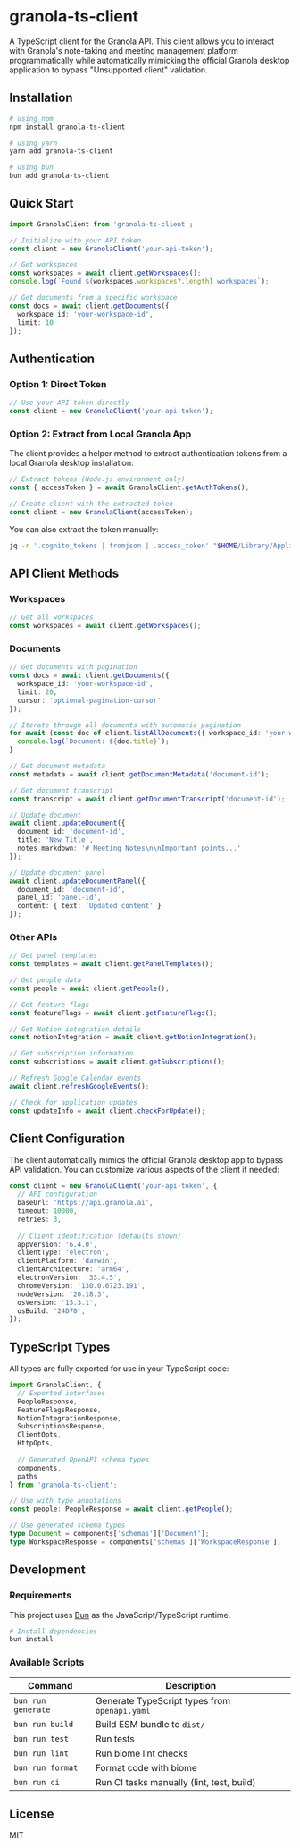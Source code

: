 # granola-ts-client

A TypeScript client for the Granola API. This client allows you to interact with Granola's note-taking and meeting management platform programmatically while automatically mimicking the official Granola desktop application to bypass "Unsupported client" validation.

## Installation

```bash
# using npm
npm install granola-ts-client

# using yarn
yarn add granola-ts-client

# using bun
bun add granola-ts-client
```

## Quick Start

```ts
import GranolaClient from 'granola-ts-client';

// Initialize with your API token
const client = new GranolaClient('your-api-token');

// Get workspaces
const workspaces = await client.getWorkspaces();
console.log(`Found ${workspaces.workspaces?.length} workspaces`);

// Get documents from a specific workspace
const docs = await client.getDocuments({ 
  workspace_id: 'your-workspace-id', 
  limit: 10 
});
```

## Authentication

### Option 1: Direct Token

```ts
// Use your API token directly
const client = new GranolaClient('your-api-token');
```

### Option 2: Extract from Local Granola App

The client provides a helper method to extract authentication tokens from a local Granola desktop installation:

```ts
// Extract tokens (Node.js environment only)
const { accessToken } = await GranolaClient.getAuthTokens();

// Create client with the extracted token
const client = new GranolaClient(accessToken);
```

You can also extract the token manually:

```bash
jq -r '.cognito_tokens | fromjson | .access_token' "$HOME/Library/Application Support/Granola/supabase.json"
```

## API Client Methods

### Workspaces

```ts
// Get all workspaces
const workspaces = await client.getWorkspaces();
```

### Documents

```ts
// Get documents with pagination
const docs = await client.getDocuments({ 
  workspace_id: 'your-workspace-id',
  limit: 20,
  cursor: 'optional-pagination-cursor'
});

// Iterate through all documents with automatic pagination
for await (const doc of client.listAllDocuments({ workspace_id: 'your-workspace-id' })) {
  console.log(`Document: ${doc.title}`);
}

// Get document metadata
const metadata = await client.getDocumentMetadata('document-id');

// Get document transcript
const transcript = await client.getDocumentTranscript('document-id');

// Update document
await client.updateDocument({
  document_id: 'document-id',
  title: 'New Title',
  notes_markdown: '# Meeting Notes\n\nImportant points...'
});

// Update document panel
await client.updateDocumentPanel({
  document_id: 'document-id',
  panel_id: 'panel-id',
  content: { text: 'Updated content' }
});
```

### Other APIs

```ts
// Get panel templates
const templates = await client.getPanelTemplates();

// Get people data
const people = await client.getPeople();

// Get feature flags
const featureFlags = await client.getFeatureFlags();

// Get Notion integration details
const notionIntegration = await client.getNotionIntegration();

// Get subscription information
const subscriptions = await client.getSubscriptions();

// Refresh Google Calendar events
await client.refreshGoogleEvents();

// Check for application updates
const updateInfo = await client.checkForUpdate();
```

## Client Configuration

The client automatically mimics the official Granola desktop app to bypass API validation. You can customize various aspects of the client if needed:

```ts
const client = new GranolaClient('your-api-token', {
  // API configuration
  baseUrl: 'https://api.granola.ai',
  timeout: 10000,
  retries: 3,
  
  // Client identification (defaults shown)
  appVersion: '6.4.0',
  clientType: 'electron',
  clientPlatform: 'darwin',
  clientArchitecture: 'arm64',
  electronVersion: '33.4.5',
  chromeVersion: '130.0.6723.191',
  nodeVersion: '20.18.3',
  osVersion: '15.3.1',
  osBuild: '24D70',
});
```

## TypeScript Types

All types are fully exported for use in your TypeScript code:

```ts
import GranolaClient, { 
  // Exported interfaces
  PeopleResponse, 
  FeatureFlagsResponse,
  NotionIntegrationResponse,
  SubscriptionsResponse,
  ClientOpts,
  HttpOpts,
  
  // Generated OpenAPI schema types
  components,
  paths
} from 'granola-ts-client';

// Use with type annotations
const people: PeopleResponse = await client.getPeople();

// Use generated schema types
type Document = components['schemas']['Document'];
type WorkspaceResponse = components['schemas']['WorkspaceResponse'];
```

## Development

### Requirements

This project uses [Bun](https://bun.sh) as the JavaScript/TypeScript runtime.

```bash
# Install dependencies
bun install
```

### Available Scripts

| Command              | Description                                     |
|----------------------|-------------------------------------------------|
| `bun run generate`   | Generate TypeScript types from `openapi.yaml`   |
| `bun run build`      | Build ESM bundle to `dist/`                     |
| `bun run test`       | Run tests                                       |
| `bun run lint`       | Run biome lint checks                           |
| `bun run format`     | Format code with biome                          |
| `bun run ci`         | Run CI tasks manually (lint, test, build)       |

## License

MIT

